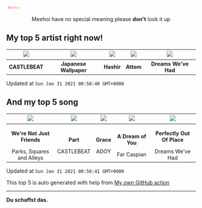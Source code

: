 [![Meehoi Logo](https://github.com/beam41/beam41/raw/master/mh.svg)](http://my.meehoi.me/)
<p align="center">Meehoi have no special meaning please <b>don't</b> look it up</p>

## My top 5 artist right now!
<!-- table start -->
|<img src="https://i.scdn.co/image/95e36577564d7cb661d52279ada3e01a326e1f8e">|<img src="https://i.scdn.co/image/be26a3769c1521d94e38a1515148216777093954">|<img src="https://i.scdn.co/image/499751f23c3a5add34c43d74148125e34b26d796">|<img src="https://i.scdn.co/image/f28403d7f085a17c5d5f9d3c7ee9201d2e98a96e">|<img src="https://i.scdn.co/image/864130b065eceb3033497234dab0b476ed533878">|
| :---: | :---: | :---: | :---: | :---: |
|<b>CASTLEBEAT</b>|<b>Japanese Wallpaper</b>|<b>Hashir</b>|<b>Attom</b>|<b>Dreams We've Had</b>|

Updated at `Sun Jan 31 2021 00:58:40 GMT+0000`
<!-- table end -->

## And my top 5 song
<!-- table song start -->
|<img src="https://i.scdn.co/image/ab67616d00001e02aae5901b4a97266f010b8c08">|<img src="https://i.scdn.co/image/ab67616d00001e0287edab62a48772ccc1892810">|<img src="https://i.scdn.co/image/ab67616d00001e02f9f9a2c27a21c3df41c30c8a">|<img src="https://i.scdn.co/image/ab67616d00001e0265f5361e73ed955d6b5e4be5">|<img src="https://i.scdn.co/image/ab67616d00001e021aa0ee75022d80fb66d97346">|
| :---: | :---: | :---: | :---: | :---: |
|<p><b>We're Not Just Friends</b></p> Parks, Squares and Alleys|<p><b>Part</b></p> CASTLEBEAT|<p><b>Grace</b></p> ADOY|<p><b>A Dream of You</b></p> Far Caspian|<p><b>Perfectly Out Of Place</b></p> Dreams We've Had|

Updated at `Sun Jan 31 2021 00:58:41 GMT+0000`
<!-- table song end -->

This top 5 is auto generated with help from [My own GitHub action](https://github.com/beam41/spotify-listening)

---

**Du schaffst das.**